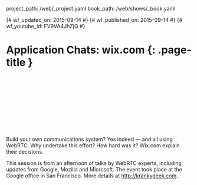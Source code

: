 project_path: /web/_project.yaml book_path: /web/shows/_book.yaml

{# wf_updated_on: 2015-09-14 #} {# wf_published_on: 2015-09-14 #} {# wf_youtube_id: FV9VA4JhZjQ #}

# Application Chats: wix.com {: .page-title }

<div class="video-wrapper">
  <iframe class="devsite-embedded-youtube-video" data-video-id="FV9VA4JhZjQ"
          data-autohide="1" data-showinfo="0" frameborder="0" allowfullscreen>
  </iframe>
</div>

Build your own communications system? Yes indeed — and all using WebRTC. Why undertake this effort? How hard was it? Wix.com explain their decisions.

This session is from an afternoon of talks by WebRTC experts, including updates from Google, Mozilla and Microsoft. The event took place at the Google office in San Francisco. More details at http://krankygeek.com.